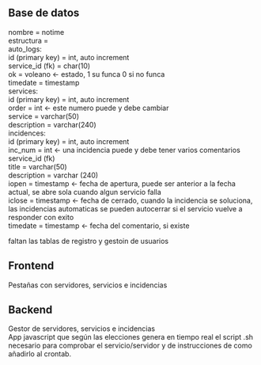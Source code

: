 ## Base de datos
nombre = notime  
estructura =  
	auto_logs:  
		id (primary key) = int, auto increment  
		service_id (fk) = char(10)  
		ok = voleano <- estado, 1 su funca 0 si no funca  
		timedate = timestamp  
	services:  
		id (primary key) = int, auto increment  
		order = int <- este numero puede y debe cambiar  
		service = varchar(50)  
		description = varchar(240)  
	incidences:  
		id (primary key) = int, auto increment  
		inc_num = int <- una incidencia puede y debe tener varios comentarios  
		service_id (fk)  
		title = varchar(50)  
		description = varchar (240)  
		iopen = timestamp <- fecha de apertura, puede ser anterior a la fecha actual, se abre sola cuando algun servicio falla  
		iclose = timestamp <- fecha de cerrado, cuando la incidencia se soluciona, las incidencias automaticas se pueden autocerrar si el servicio vuelve a responder con exito  
		timedate = timestamp <- fecha del comentario, si existe  
  
faltan las tablas de registro y gestoin de usuarios  

## Frontend
Pestañas con servidores, servicios e incidencias  

## Backend
Gestor de servidores, servicios e incidencias  
App javascript que según las elecciones genera en tiempo real el script .sh necesario para comprobar el servicio/servidor y de instrucciones de como añadirlo al crontab.  
